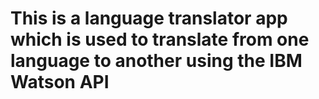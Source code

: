# This is a language translator app which is used to translate from one language to another using the IBM Watson API

